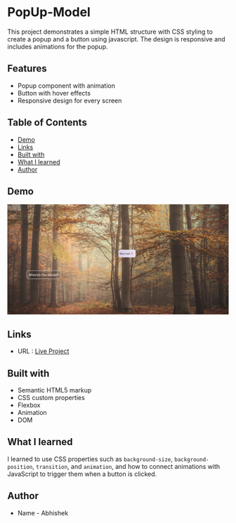 # PopUp-Model

This project demonstrates a simple HTML structure with CSS styling to create a popup and a button using javascript. The design is responsive and includes animations for the popup. 

## Features
- Popup component with animation
- Button with hover effects
- Responsive design for every screen


## Table of Contents

- [Demo](#demo)
- [Links](#links)
- [Built with](#built-with)
- [What I learned](#what-i-learned)
- [Author](#author)

## Demo

![](popup.png)

## Links
- URL : [Live Project](https://abhi1226l.github.io/PopUp-Model/)

## Built with

- Semantic HTML5 markup
- CSS custom properties
- Flexbox
- Animation
- DOM

## What I learned

I learned to use CSS properties such as `background-size`, `background-position`, `transition`, and `animation`, and how to connect animations with JavaScript to trigger them when a button is clicked.

 ## Author

- Name - Abhishek


